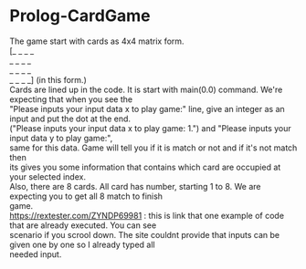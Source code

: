 # Prolog-CardGame
 
The game start with cards as 4x4 matrix form. <br />
[_ _ _ _ <br />
					                                          _ _ _ _ <br />
					                                          _ _ _ _ <br />
					                                          _ _ _ _]		(in this form.)<br />
Cards are lined up in the code. It is start with main(0.0) command. We're expecting that when you see the <br />
"Please inputs your input data x to play game:" line, give an integer as an input and put the dot at the end.<br />
("Please inputs your input data x to play game: 1.") and "Please inputs your input data y to play game:", <br />
same for this data. Game will tell you if it is match or not and if it's not match then<br />
its gives you some information that contains which card are occupied at your selected index. <br />
Also, there are 8 cards. All card has number, starting 1 to 8. We are expecting you to get all 8 match to finish<br />
game. <br />
https://rextester.com/ZYNDP69981 : this is link that one example of code that are already executed. You can see <br />
scenario if you scrool down. The site couldnt provide that inputs can be given one by one so I already typed all<br />
needed input.<br />
